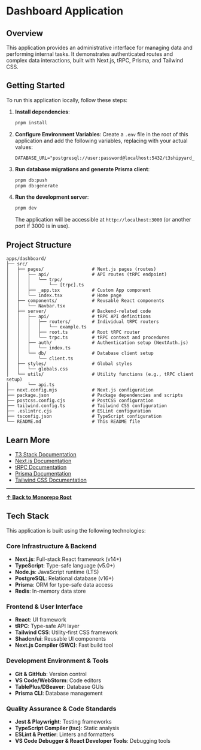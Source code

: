 # Dashboard Application

## Overview

This application provides an administrative interface for managing data and performing internal tasks. It demonstrates authenticated routes and complex data interactions, built with Next.js, tRPC, Prisma, and Tailwind CSS.

## Getting Started

To run this application locally, follow these steps:

1.  **Install dependencies**:
    ```bash
    pnpm install
    ```

2.  **Configure Environment Variables**: Create a `.env` file in the root of this application and add the following variables, replacing with your actual values:
    ```
    DATABASE_URL="postgresql://user:password@localhost:5432/t3shipyard_dashboard"
    ```

3.  **Run database migrations and generate Prisma client**:
    ```bash
    pnpm db:push
    pnpm db:generate
    ```

4.  **Run the development server**:
    ```bash
    pnpm dev
    ```

    The application will be accessible at `http://localhost:3000` (or another port if 3000 is in use).

## Project Structure

```
apps/dashboard/
├── src/
│   ├── pages/                  # Next.js pages (routes)
│   │   ├── api/                # API routes (tRPC endpoint)
│   │   │   └── trpc/
│   │   │       └── [trpc].ts
│   │   ├── _app.tsx            # Custom App component
│   │   └── index.tsx           # Home page
│   ├── components/             # Reusable React components
│   │   └── Navbar.tsx
│   ├── server/                 # Backend-related code
│   │   ├── api/                # tRPC API definitions
│   │   │   ├── routers/        # Individual tRPC routers
│   │   │   │   └── example.ts
│   │   │   ├── root.ts         # Root tRPC router
│   │   │   └── trpc.ts         # tRPC context and procedures
│   │   ├── auth/               # Authentication setup (NextAuth.js)
│   │   │   └── index.ts
│   │   └── db/                 # Database client setup
│   │       └── client.ts
│   ├── styles/                 # Global styles
│   │   └── globals.css
│   └── utils/                  # Utility functions (e.g., tRPC client setup)
│       └── api.ts
├── next.config.mjs             # Next.js configuration
├── package.json                # Package dependencies and scripts
├── postcss.config.cjs          # PostCSS configuration
├── tailwind.config.ts          # Tailwind CSS configuration
├── .eslintrc.cjs               # ESLint configuration
├── tsconfig.json               # TypeScript configuration
└── README.md                   # This README file
```

## Learn More

-   [T3 Stack Documentation](https://create.t3.gg/)
-   [Next.js Documentation](https://nextjs.org/docs)
-   [tRPC Documentation](https://trpc.io/docs)
-   [Prisma Documentation](https://www.prisma.io/docs)
-   [Tailwind CSS Documentation](https://tailwindcss.com/docs)

---

**[&#8593; Back to Monorepo Root](https://github.com/dunamismax/t3-shipyard)**

## Tech Stack

This application is built using the following technologies:

### Core Infrastructure & Backend

-   **Next.js**: Full-stack React framework (v14+)
-   **TypeScript**: Type-safe language (v5.0+)
-   **Node.js**: JavaScript runtime (LTS)
-   **PostgreSQL**: Relational database (v16+)
-   **Prisma**: ORM for type-safe data access
-   **Redis**: In-memory data store

### Frontend & User Interface

-   **React**: UI framework
-   **tRPC**: Type-safe API layer
-   **Tailwind CSS**: Utility-first CSS framework
-   **Shadcn/ui**: Reusable UI components
-   **Next.js Compiler (SWC)**: Fast build tool

### Development Environment & Tools

-   **Git & GitHub**: Version control
-   **VS Code/WebStorm**: Code editors
-   **TablePlus/DBeaver**: Database GUIs
-   **Prisma CLI**: Database management

### Quality Assurance & Code Standards

-   **Jest & Playwright**: Testing frameworks
-   **TypeScript Compiler (tsc)**: Static analysis
-   **ESLint & Prettier**: Linters and formatters
-   **VS Code Debugger & React Developer Tools**: Debugging tools
